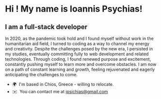 Hi ! My name is Ioannis Psychias!
========================================================================================================================================

I am a full-stack developer
--------------------

In 2020, as the pandemic took hold and I found myself without work in the humanitarian aid field, I turned to coding as a way to channel my energy and creativity. Despite the challenges posed by the new era, I persisted in my studies, eventually committing fully to web development and related technologies. Through coding, I found renewed purpose and excitement, constantly pushing myself to learn more and overcome obstacles. I am now on a path of constant learning and growth, feeling rejuvenated and eagerly anticipating the challenges to come.

* 🌍  I'm based in Chios, Greece - willing to relocate.
* ✉️  You can contact me at [ipsichias@gmail.com](mailto:ipsichias@gmail.com)
